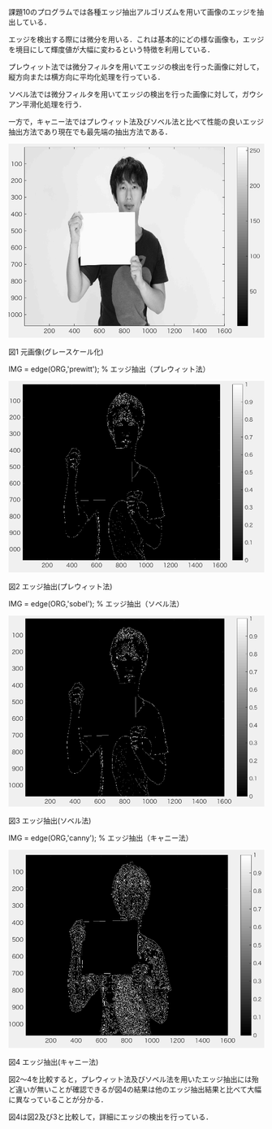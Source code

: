 課題10のプログラムでは各種エッジ抽出アルゴリズムを用いて画像のエッジを抽出している．

エッジを検出する際には微分を用いる．これは基本的にどの様な画像も，エッジを境目にして輝度値が大幅に変わるという特徴を利用している．

プレウィット法では微分フィルタを用いてエッジの検出を行った画像に対して，縦方向または横方向に平均化処理を行っている．

ソベル法では微分フィルタを用いてエッジの検出を行った画像に対して，ガウシアン平滑化処理を行う．

一方で，キャニー法ではプレウィット法及びソベル法と比べて性能の良いエッジ抽出方法であり現在でも最先端の抽出方法である．

<img src="https://github.com/tableamd/lecture_image_processing/blob/master/kadai10/1.png">

図1 元画像(グレースケール化)

IMG = edge(ORG,'prewitt'); % エッジ抽出（プレウィット法）   

<img src="https://github.com/tableamd/lecture_image_processing/blob/master/kadai10/2.png">

図2 エッジ抽出(プレウィット法)

IMG = edge(ORG,'sobel'); % エッジ抽出（ソベル法）     

<img src="https://github.com/tableamd/lecture_image_processing/blob/master/kadai10/3.png">

図3 エッジ抽出(ソベル法)

IMG = edge(ORG,'canny'); % エッジ抽出（キャニー法）     

<img src="https://github.com/tableamd/lecture_image_processing/blob/master/kadai10/4.png">

図4 エッジ抽出(キャニー法)

図2〜4を比較すると，プレウィット法及びソベル法を用いたエッジ抽出には殆ど違いが無いことが確認できるが図4の結果は他のエッジ抽出結果と比べて大幅に異なっていることが分かる．

図4は図2及び3と比較して，詳細にエッジの検出を行っている．